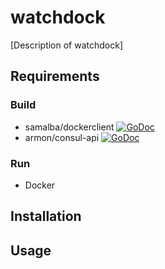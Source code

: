 # watchdock
[Description of watchdock]

## Requirements
### Build
* samalba/dockerclient [![GoDoc](http://godoc.org/github.com/samalba/dockerclient?status.png)](http://godoc.org/github.com/samalba/dockerclient)
* armon/consul-api [![GoDoc](http://godoc.org/github.com/armon/consul-api?status.png)](http://godoc.org/github.com/armon/consul-api)

### Run
* Docker

## Installation


## Usage
